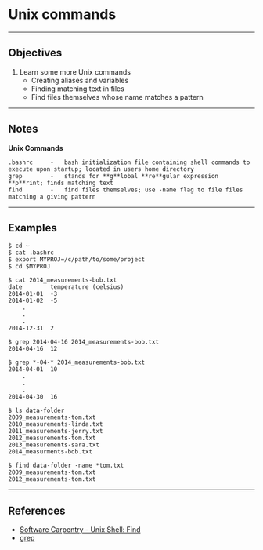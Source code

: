 Unix commands
=============

*****
Objectives
----------

1. Learn some more Unix commands
	* Creating aliases and variables
	* Finding matching text in files
	* Find files themselves whose name matches a pattern

*****
Notes
-----

**Unix Commands**

	.bashrc		-	bash initialization file containing shell commands to execute upon startup; located in users home directory 
	grep		-	stands for **g**lobal **re**gular expression **p**rint; finds matching text
	find		-	find files themselves; use -name flag to file files matching a giving pattern

*****
Examples
--------

	$ cd ~
	$ cat .bashrc
	$ export MYPROJ=/c/path/to/some/project
	$ cd $MYPROJ
	
	$ cat 2014_measurements-bob.txt
	date		temperature (celsius)
	2014-01-01	-3
	2014-01-02	-5
	    .
		.
		.
	2014-12-31	2
	
	$ grep 2014-04-16 2014_measurements-bob.txt
	2014-04-16	12
	
	$ grep *-04-* 2014_measurements-bob.txt
	2014-04-01	10
		.
		.
		.
	2014-04-30	16
	
	$ ls data-folder
	2009_measurements-tom.txt
	2010_measurements-linda.txt
	2011_measurements-jerry.txt
	2012_measurements-tom.txt
	2013_measurements-sara.txt
	2014_measurments-bob.txt
	
	$ find data-folder -name *tom.txt
	2009_measurements-tom.txt
	2012_measurements-tom.txt	

*****
References
----------

* [Software Carpentry - Unix Shell: Find]
* [grep]


[Software Carpentry - Unix Shell: Find]:http://software-carpentry.org/v4/shell/find.html	
[grep]:http://en.wikipedia.org/wiki/Grep
